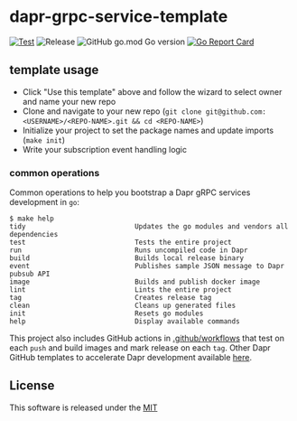 # dapr-grpc-service-template

[![Test](https://github.com/dapr-templates/dapr-grpc-service-template/workflows/Test/badge.svg)](https://github.com/dapr-templates/dapr-grpc-service-template/actions?query=workflow%3ATest) ![Release](https://github.com/dapr-templates/dapr-grpc-service-template/workflows/Release/badge.svg?query=workflow%3ARelease) ![GitHub go.mod Go version](https://img.shields.io/github/go-mod/go-version/dapr-templates/dapr-grpc-service-template) [![Go Report Card](https://goreportcard.com/badge/github.com/dapr-templates/dapr-grpc-service-template)](https://goreportcard.com/report/github.com/dapr-templates/dapr-grpc-service-template)

## template usage 

* Click "Use this template" above and follow the wizard to select owner and name your new repo
* Clone and navigate to your new repo (`git clone git@github.com:<USERNAME>/<REPO-NAME>.git && cd <REPO-NAME>`)
* Initialize your project to set the package names and update imports (`make init`)
* Write your subscription event handling logic 


### common operations

Common operations to help you bootstrap a Dapr gRPC services development in `go`:

```shell
$ make help
tidy                           Updates the go modules and vendors all dependencies
test                           Tests the entire project
run                            Runs uncompiled code in Dapr
build                          Builds local release binary
event                          Publishes sample JSON message to Dapr pubsub API
image                          Builds and publish docker image
lint                           Lints the entire project
tag                            Creates release tag
clean                          Cleans up generated files
init                           Resets go modules
help                           Display available commands
```

This project also includes GitHub actions in [.github/workflows](.github/workflows) that test on each `push` and build images and mark release on each `tag`. Other Dapr GitHub templates to accelerate Dapr development available [here](https://github.com/dapr/go-sdk/tree/master/service).

## License

This software is released under the [MIT](./LICENSE)
